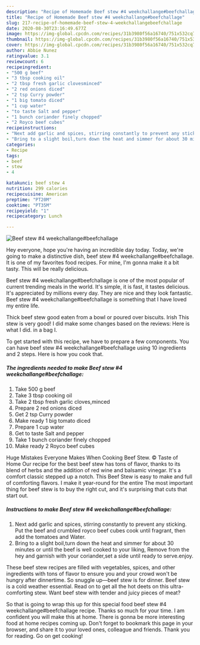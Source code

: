 ```yaml
---
description: "Recipe of Homemade Beef stew #4 weekchallange#beefchallage"
title: "Recipe of Homemade Beef stew #4 weekchallange#beefchallage"
slug: 217-recipe-of-homemade-beef-stew-4-weekchallangebeefchallage
date: 2020-08-30T23:16:49.677Z
image: https://img-global.cpcdn.com/recipes/31b3980f56a16740/751x532cq70/beef-stew-4-weekchallangebeefchallage-recipe-main-photo.jpg
thumbnail: https://img-global.cpcdn.com/recipes/31b3980f56a16740/751x532cq70/beef-stew-4-weekchallangebeefchallage-recipe-main-photo.jpg
cover: https://img-global.cpcdn.com/recipes/31b3980f56a16740/751x532cq70/beef-stew-4-weekchallangebeefchallage-recipe-main-photo.jpg
author: Abbie Nunez
ratingvalue: 3.1
reviewcount: 6
recipeingredient:
- "500 g beef"
- "3 tbsp cooking oil"
- "2 tbsp fresh garlic clovesminced"
- "2 red onions diced"
- "2 tsp Curry powder"
- "1 big tomato diced"
- "1 cup water"
- "to taste Salt and pepper"
- "1 bunch coriander finely chopped"
- "2 Royco beef cubes"
recipeinstructions:
- "Next add garlic and spices, stirring constantly to prevent any sticking. Put the beef and crumbled royco beef cubes cook until fragrant, then add the tomatoes and Water."
- "Bring to a slight boil,turn down the heat and simmer for about 30 minutes or until the beef is well cooked to your liking, Remove from the hey and garnish with your coriander,set a side until ready to serve.enjoy."
categories:
- Recipe
tags:
- beef
- stew
- 4

katakunci: beef stew 4 
nutrition: 299 calories
recipecuisine: American
preptime: "PT20M"
cooktime: "PT35M"
recipeyield: "1"
recipecategory: Lunch

---
```



![Beef stew #4 weekchallange#beefchallage](https://img-global.cpcdn.com/recipes/31b3980f56a16740/751x532cq70/beef-stew-4-weekchallangebeefchallage-recipe-main-photo.jpg)

Hey everyone, hope you're having an incredible day today. Today, we're going to make a distinctive dish, beef stew #4 weekchallange#beefchallage. It is one of my favorites food recipes. For mine, I'm gonna make it a bit tasty. This will be really delicious.

Beef stew #4 weekchallange#beefchallage is one of the most popular of current trending meals in the world. It's simple, it is fast, it tastes delicious. It's appreciated by millions every day. They are nice and they look fantastic. Beef stew #4 weekchallange#beefchallage is something that I have loved my entire life.

Thick beef stew good eaten from a bowl or poured over biscuits. Irish This stew is very good! I did make some changes based on the reviews: Here is what I did. in a bag I.


To get started with this recipe, we have to prepare a few components. You can have beef stew #4 weekchallange#beefchallage using 10 ingredients and 2 steps. Here is how you cook that.

<!--inarticleads1-->

##### The ingredients needed to make Beef stew #4 weekchallange#beefchallage:

1. Take 500 g beef
1. Take 3 tbsp cooking oil
1. Take 2 tbsp fresh garlic cloves,minced
1. Prepare 2 red onions diced
1. Get 2 tsp Curry powder
1. Make ready 1 big tomato diced
1. Prepare 1 cup water
1. Get to taste Salt and pepper
1. Take 1 bunch coriander finely chopped
1. Make ready 2 Royco beef cubes


Huge Mistakes Everyone Makes When Cooking Beef Stew. © Taste of Home Our recipe for the best beef stew has tons of flavor, thanks to its blend of herbs and the addition of red wine and balsamic vinegar. It&#39;s a comfort classic stepped up a notch. This Beef Stew is easy to make and full of comforting flavors. I make it year-round for the entire The most important thing for beef stew is to buy the right cut, and it&#39;s surprising that cuts that start out. 

<!--inarticleads2-->

##### Instructions to make Beef stew #4 weekchallange#beefchallage:

1. Next add garlic and spices, stirring constantly to prevent any sticking. Put the beef and crumbled royco beef cubes cook until fragrant, then add the tomatoes and Water.
1. Bring to a slight boil,turn down the heat and simmer for about 30 minutes or until the beef is well cooked to your liking, Remove from the hey and garnish with your coriander,set a side until ready to serve.enjoy.


These beef stew recipes are filled with vegetables, spices, and other ingredients with tons of flavor to ensure you and your crowd won&#39;t be hungry after dinnertime. So snuggle up—beef stew is for dinner. Beef stew is a cold weather essential. Read on to get all the hot deets on this ultra-comforting stew. Want beef stew with tender and juicy pieces of meat? 

So that is going to wrap this up for this special food beef stew #4 weekchallange#beefchallage recipe. Thanks so much for your time. I am confident you will make this at home. There is gonna be more interesting food at home recipes coming up. Don't forget to bookmark this page in your browser, and share it to your loved ones, colleague and friends. Thank you for reading. Go on get cooking!
